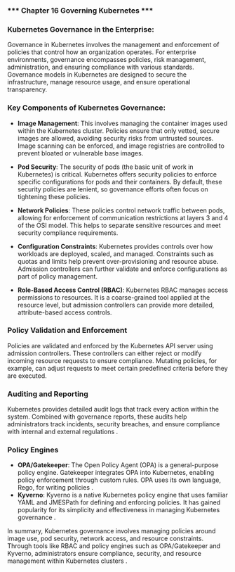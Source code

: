 ### *** Chapter 16 Governing Kubernetes ***

### **Kubernetes Governance in the Enterprise**:

Governance in Kubernetes involves the management and enforcement of policies that control how an organization operates. For enterprise environments, governance encompasses policies, risk management, administration, and ensuring compliance with various standards. Governance models in Kubernetes are designed to secure the infrastructure, manage resource usage, and ensure operational transparency.

### **Key Components of Kubernetes Governance**:

- **Image Management**: This involves managing the container images used within the Kubernetes cluster. Policies ensure that only vetted, secure images are allowed, avoiding security risks from untrusted sources. Image scanning can be enforced, and image registries are controlled to prevent bloated or vulnerable base images.
  
- **Pod Security**: The security of pods (the basic unit of work in Kubernetes) is critical. Kubernetes offers security policies to enforce specific configurations for pods and their containers. By default, these security policies are lenient, so governance efforts often focus on tightening these policies.

- **Network Policies**: These policies control network traffic between pods, allowing for enforcement of communication restrictions at layers 3 and 4 of the OSI model. This helps to separate sensitive resources and meet security compliance requirements.

- **Configuration Constraints**: Kubernetes provides controls over how workloads are deployed, scaled, and managed. Constraints such as quotas and limits help prevent over-provisioning and resource abuse. Admission controllers can further validate and enforce configurations as part of policy management.

- **Role-Based Access Control (RBAC)**: Kubernetes RBAC manages access permissions to resources. It is a coarse-grained tool applied at the resource level, but admission controllers can provide more detailed, attribute-based access controls.

### **Policy Validation and Enforcement**
Policies are validated and enforced by the Kubernetes API server using admission controllers. These controllers can either reject or modify incoming resource requests to ensure compliance. Mutating policies, for example, can adjust requests to meet certain predefined criteria before they are executed.

### **Auditing and Reporting**
Kubernetes provides detailed audit logs that track every action within the system. Combined with governance reports, these audits help administrators track incidents, security breaches, and ensure compliance with internal and external regulations  .

### **Policy Engines**
- **OPA/Gatekeeper**: The Open Policy Agent (OPA) is a general-purpose policy engine. Gatekeeper integrates OPA into Kubernetes, enabling policy enforcement through custom rules. OPA uses its own language, Rego, for writing policies .
- **Kyverno**: Kyverno is a native Kubernetes policy engine that uses familiar YAML and JMESPath for defining and enforcing policies. It has gained popularity for its simplicity and effectiveness in managing Kubernetes governance  .

In summary, Kubernetes governance involves managing policies around image use, pod security, network access, and resource constraints. Through tools like RBAC and policy engines such as OPA/Gatekeeper and Kyverno, administrators ensure compliance, security, and resource management within Kubernetes clusters   .